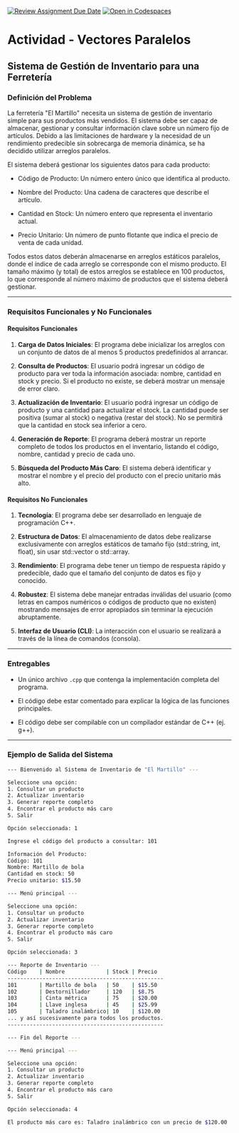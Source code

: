 [![Review Assignment Due Date](https://classroom.github.com/assets/deadline-readme-button-22041afd0340ce965d47ae6ef1cefeee28c7c493a6346c4f15d667ab976d596c.svg)](https://classroom.github.com/a/NCwY-w0V)
[![Open in Codespaces](https://classroom.github.com/assets/launch-codespace-2972f46106e565e64193e422d61a12cf1da4916b45550586e14ef0a7c637dd04.svg)](https://classroom.github.com/open-in-codespaces?assignment_repo_id=20634322)

# Actividad - Vectores Paralelos

## Sistema de Gestión de Inventario para una Ferretería

### Definición del Problema

La ferretería "El Martillo" necesita un sistema de gestión de inventario simple para sus productos más vendidos. El sistema debe ser capaz de almacenar, gestionar y consultar información clave sobre un número fijo de artículos. Debido a las limitaciones de hardware y la necesidad de un rendimiento predecible sin sobrecarga de memoria dinámica, se ha decidido utilizar arreglos paralelos.

El sistema deberá gestionar los siguientes datos para cada producto:

  * Código de Producto: Un número entero único que identifica al producto.

  * Nombre del Producto: Una cadena de caracteres que describe el artículo.

  * Cantidad en Stock: Un número entero que representa el inventario actual.

  * Precio Unitario: Un número de punto flotante que indica el precio de venta de cada unidad.

Todos estos datos deberán almacenarse en arreglos estáticos paralelos, donde el índice de cada arreglo se corresponde con el mismo producto. El tamaño máximo (y total) de estos arreglos se establece en 100 productos, lo que corresponde al número máximo de productos que el sistema deberá gestionar.

---

### Requisitos Funcionales y No Funcionales

#### Requisitos Funcionales

  1. **Carga de Datos Iniciales**: El programa debe inicializar los arreglos con un conjunto de datos de al menos 5 productos predefinidos al arrancar.

  2. **Consulta de Productos**: El usuario podrá ingresar un código de producto para ver toda la información asociada: nombre, cantidad en stock y precio. Si el producto no existe, se deberá mostrar un mensaje de error claro.

  3. **Actualización de Inventario**: El usuario podrá ingresar un código de producto y una cantidad para actualizar el stock. La cantidad puede ser positiva (sumar al stock) o negativa (restar del stock). No se permitirá que la cantidad en stock sea inferior a cero.

  4. **Generación de Reporte**: El programa deberá mostrar un reporte completo de todos los productos en el inventario, listando el código, nombre, cantidad y precio de cada uno.

  5. **Búsqueda del Producto Más Caro**: El sistema deberá identificar y mostrar el nombre y el precio del producto con el precio unitario más alto.


#### Requisitos No Funcionales

  1. **Tecnología**: El programa debe ser desarrollado en lenguaje de programación C++.

  2. **Estructura de Datos**: El almacenamiento de datos debe realizarse exclusivamente con arreglos estáticos de tamaño fijo (std::string, int, float), sin usar std::vector o std::array.

  3. **Rendimiento**: El programa debe tener un tiempo de respuesta rápido y predecible, dado que el tamaño del conjunto de datos es fijo y conocido.

  4. **Robustez**: El sistema debe manejar entradas inválidas del usuario (como letras en campos numéricos o códigos de producto que no existen) mostrando mensajes de error apropiados sin terminar la ejecución abruptamente.

  5. **Interfaz de Usuario (CLI)**: La interacción con el usuario se realizará a través de la línea de comandos (consola).

---

### Entregables

* Un único archivo `.cpp` que contenga la implementación completa del programa.

* El código debe estar comentado para explicar la lógica de las funciones principales.

* El código debe ser compilable con un compilador estándar de C++ (ej. g++).

---

### Ejemplo de Salida del Sistema

```bash
--- Bienvenido al Sistema de Inventario de "El Martillo" ---

Seleccione una opción:
1. Consultar un producto
2. Actualizar inventario
3. Generar reporte completo
4. Encontrar el producto más caro
5. Salir

Opción seleccionada: 1

Ingrese el código del producto a consultar: 101

Información del Producto:
Código: 101
Nombre: Martillo de bola
Cantidad en stock: 50
Precio unitario: $15.50

--- Menú principal ---

Seleccione una opción:
1. Consultar un producto
2. Actualizar inventario
3. Generar reporte completo
4. Encontrar el producto más caro
5. Salir

Opción seleccionada: 3

--- Reporte de Inventario ---
Código    | Nombre             | Stock | Precio
-------------------------------------------------
101       | Martillo de bola   | 50    | $15.50
102       | Destornillador     | 120   | $8.75
103       | Cinta métrica      | 75    | $20.00
104       | Llave inglesa      | 45    | $25.99
105       | Taladro inalámbrico| 10    | $120.00
... y así sucesivamente para todos los productos.
-------------------------------------------------

--- Fin del Reporte ---

--- Menú principal ---

Seleccione una opción:
1. Consultar un producto
2. Actualizar inventario
3. Generar reporte completo
4. Encontrar el producto más caro
5. Salir

Opción seleccionada: 4

El producto más caro es: Taladro inalámbrico con un precio de $120.00
```